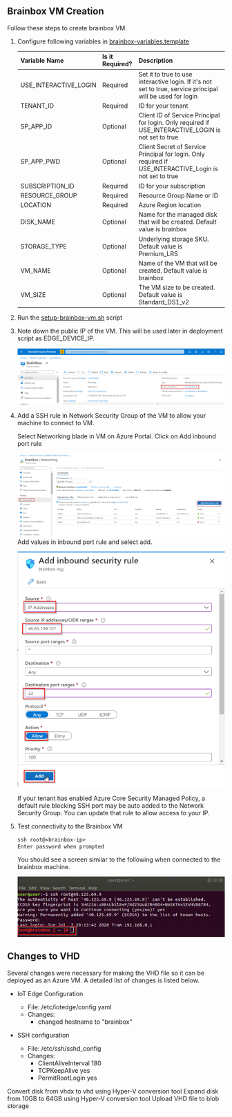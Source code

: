 
## Brainbox VM Creation

Follow these steps to create brainbox VM.

1. Configure following variables in [brainbox-variables.template](/brainbox-variables.template)


	|    Variable Name  | Is it Required? | Description |
	|---------------------|-------------|-------------|
	|    USE_INTERACTIVE_LOGIN   | Required |  Set it to true to use interactive login. If it's not set to true, service principal will be used for login           |
	|    TENANT_ID  | Required |  ID for your tenant |
	|    SP_APP_ID   | Optional |   Client ID of Service Principal for login. Only required if USE_INTERACTIVE_LOGIN is not set to true          |
	|    SP_APP_PWD   | Optional |  Client Secret of Service Principal for login. Only required if USE_INTERACTIVE_Login is not set to true           |
	|    SUBSCRIPTION_ID     | Required | ID for your subscription         |
	|    RESOURCE_GROUP | Required | Resource Group Name or ID          |
	|    LOCATION   | Required |  Azure Region location         |
	|    DISK_NAME   | Optional |  Name for the managed disk that will be created. Default value is brainbox         |
	|    STORAGE_TYPE | Optional | Underlying storage SKU. Default value is Premium_LRS  |
	|    VM_NAME  | Optional |  Name of the VM that will be created. Default value is brainbox |
	|    VM_SIZE  | Optional |  The VM size to be created. Default value is Standard_DS1_v2  |

1. Run the [setup-brainbox-vm.sh](/setup-brainbox-vm.sh) script 

1. Note down the public IP of the VM. This will be used later in deployment script as EDGE_DEVICE_IP.

	![Note down IP](/MarkdownImages/obfuscated_note_down_azure_vm_ip.png)

1. 	Add a SSH rule in Network Security Group of the VM to allow your machine to connect to VM. 
	
	Select Networking blade in VM on Azure Portal. Click on Add inbound port rule

	![Inbound SSH rule](/MarkdownImages/add_nsg_rule_step_1.png)	
	Add values in inbound port rule and select add.

	![Inbound SSH rule](/MarkdownImages/add_nsg_rule_step_2.png)

	If your tenant has enabled Azure Core Security Managed Policy, a default rule blocking SSH port may be auto added to the Network Security Group. You can update that rule to allow access to your IP.

1. Test connectivity to the Brainbox VM

	```
	ssh root@<brainbox-ip>
	Enter password when prompted
	```

	You should see a screen similar to the following when connected to the brainbox machine.

	![Test Connectivity](/MarkdownImages/brainbox_vm_screenshot.png)

## Changes to VHD

Several changes were necessary for making the VHD file so it can be deployed as an Azure VM. A detailed list of changes is listed below.

- IoT Edge Configuration
	- File: /etc/iotedge/config.yaml
	- Changes:
		- changed hostname to "brainbox"

- SSH configuration
	- File: /etc/ssh/sshd_config
	- Changes:
		- ClientAliveInterval 180
		- TCPKeepAlive yes
		- PermitRootLogin yes

Convert disk from vhdx to vhd using Hyper-V conversion tool
Expand disk from 10GB to 64GB using Hyper-V conversion tool
Upload VHD file to blob storage